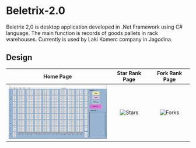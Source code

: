 # Beletrix-2.0
Beletrix 2,0 is desktop application developed in .Net Framework using C# language. The main function is records of goods pallets in rack warehouses. Currently is used by Laki Komerc company in Jagodina.

## Design

Home Page                  |  Star Rank Page           |  Fork Rank Page
:-------------------------:|:-------------------------:|:-------------------------:
<img src="slika41.png" alt="Home" width="300">  |  <img src="views/stars.png" alt="Stars" width="300"> | <img src="views/forks.png" alt="Forks" width="300">
